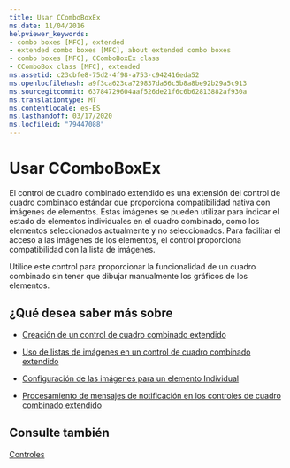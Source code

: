 ```yaml
---
title: Usar CComboBoxEx
ms.date: 11/04/2016
helpviewer_keywords:
- combo boxes [MFC], extended
- extended combo boxes [MFC], about extended combo boxes
- combo boxes [MFC], CComboBoxEx class
- CComboBox class [MFC], extended
ms.assetid: c23cbfe8-75d2-4f98-a753-c942416eda52
ms.openlocfilehash: a9f3ca623ca729837da56c5b8a8be92b29a5c913
ms.sourcegitcommit: 63784729604aaf526de21f6c6b62813882af930a
ms.translationtype: MT
ms.contentlocale: es-ES
ms.lasthandoff: 03/17/2020
ms.locfileid: "79447088"
---
```

# <a name="using-ccomboboxex"></a>Usar CComboBoxEx

El control de cuadro combinado extendido es una extensión del control de cuadro combinado estándar que proporciona compatibilidad nativa con imágenes de elementos. Estas imágenes se pueden utilizar para indicar el estado de elementos individuales en el cuadro combinado, como los elementos seleccionados actualmente y no seleccionados. Para facilitar el acceso a las imágenes de los elementos, el control proporciona compatibilidad con la lista de imágenes.

Utilice este control para proporcionar la funcionalidad de un cuadro combinado sin tener que dibujar manualmente los gráficos de los elementos.

## <a name="what-do-you-want-to-know-more-about"></a>¿Qué desea saber más sobre

- [Creación de un control de cuadro combinado extendido](../mfc/creating-an-extended-combo-box-control.md)

- [Uso de listas de imágenes en un control de cuadro combinado extendido](../mfc/using-image-lists-in-an-extended-combo-box-control.md)

- [Configuración de las imágenes para un elemento Individual](../mfc/setting-the-images-for-an-individual-item.md)

- [Procesamiento de mensajes de notificación en los controles de cuadro combinado extendido](../mfc/processing-notification-messages-in-extended-combo-box-controls.md)

## <a name="see-also"></a>Consulte también

[Controles](../mfc/controls-mfc.md)
